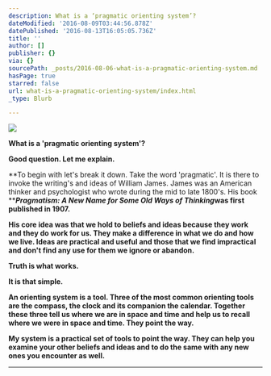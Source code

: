 ```yaml
---
description: What is a ‘pragmatic orienting system’?
dateModified: '2016-08-09T03:44:56.878Z'
datePublished: '2016-08-13T16:05:05.736Z'
title: ''
author: []
publisher: {}
via: {}
sourcePath: _posts/2016-08-06-what-is-a-pragmatic-orienting-system.md
hasPage: true
starred: false
url: what-is-a-pragmatic-orienting-system/index.html
_type: Blurb

---
```

![](https://the-grid-user-content.s3-us-west-2.amazonaws.com/cd8178a6-b472-480a-91af-9fa1e3979034.jpg)

**What is a 'pragmatic orienting system'?**

**Good question. Let me explain.**

**To begin with let's break it down. Take the word 'pragmatic'. It is there to invoke the writing's and ideas of William James. James was an American thinker and psychologist who wrote during the mid to late 1800's. His book **_**Pragmatism: A New Name for Some Old Ways of Thinking**_**was first published in 1907\.**

**His core idea was that we hold to beliefs and ideas because they work and they do work for us. They make a difference in what we do and how we live. Ideas are practical and useful and those that we find impractical and don't find any use for them we ignore or abandon.**

**Truth is what works.**

**It is that simple.**

**An orienting system is a tool. Three of the most common orienting tools are the compass, the clock and its companion the calendar. Together these three tell us where we are in space and time and help us to recall where we were in space and time. They point the way.**

**My system is a practical set of tools to point the way. They can help you examine your other beliefs and ideas and to do the same with any new ones you encounter as well.**

****